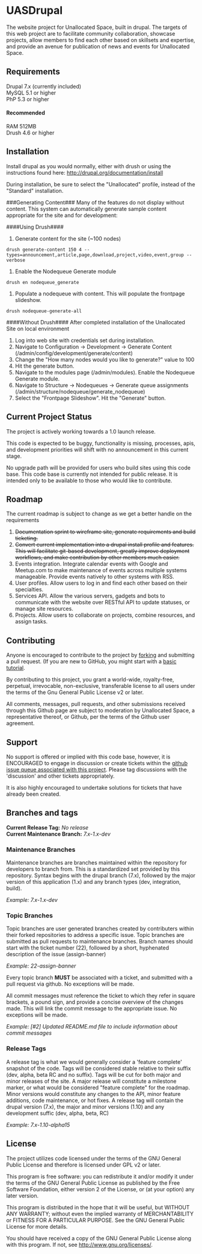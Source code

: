 UASDrupal
=========

The website project for Unallocated Space, built in drupal. The targets 
of this web project are to facilitate community collaboration, showcase 
projects, allow members to find each other based on skillsets and expertise, 
and provide an avenue for publication of news and events for Unallocated Space.

Requirements
------------
Drupal 7.x (currently included)  
MySQL 5.1 or higher  
PhP 5.3 or higher  

#### Recommended ####
RAM 512MB  
Drush 4.6 or higher  

Installation
------------
Install drupal as you would normally, either with drush or using the instructions
found here: http://drupal.org/documentation/install

During installation, be sure to select the "Unallocated" profile, instead of the "Standard" installation.

###Generating Content###
Many of the features do not display without content. This system can automatically generate
sample content appropriate for the site and for development:

####Using Drush####
1. Generate content for the site (~100 nodes)
```
drush generate-content 150 4 --types=announcement,article,page,download,project,video,event,group --verbose

```
1. Enable the Nodequeue Generate module
```
drush en nodequeue_generate
```
1. Populate a nodequeue with content. This will populate the frontpage slideshow.
```
drush nodequeue-generate-all
```

####Without Drush####
After completed installation of the Unallocated Site on local environment

1. Log into web site with credentials set during installation.
1. Navigate to Configuration -> Development -> Generate Content (/admin/config/development/generate/content)
1. Change the "How many nodes would you like to generate?" value to 100
1. Hit the generate button.
1. Navigate to the modules page (/admin/modules). Enable the Nodequeue Generate module.
1. Navigate to Structure -> Nodequeues -> Generate queue assignments (/admin/structure/nodequeue/generate_nodequeue)
1. Select the "Frontpage Slideshow". Hit the "Generate" button.

Current Project Status
----------------------
The project is actively working towards a 1.0 launch release.

This code is expected to be buggy, functionality is missing, processes, apis, and
development priorities will shift with no announcement in this current stage.

No upgrade path will be provided for users who build sites using this code base. This
code base is currently not intended for public release. It is intended only to be
available to those who would like to contribute.

Roadmap
-------

The current roadmap is subject to change as we get a better handle on
the requirements

1. ~~Documentation sprint to wireframe site, generate requirements and build ticketing.~~
1. ~~Convert current implementation into a drupal install profile and features. This will 
facilitate git-based development, greatly improve deployment workflows, and make 
contribution by other members much easier.~~
1. Events integration. Integrate calendar events with Google and Meetup.com 
to make maintenance of events across multiple systems manageable. Provide events
natively to other systems with RSS.
1. User profiles. Allow users to log in and find each other based on their specialties.
1. Services API. Allow the various servers, gadgets and bots to communicate with 
the website over RESTful API to update statuses, or manage site resources.
1. Projects. Allow users to collaborate on projects, combine resources, and assign tasks.

Contributing
------------
Anyone is encouraged to contribute to the project by 
[forking](https://help.github.com/articles/fork-a-repo) and submitting a pull 
request. (If you are new to GitHub, you might start with a 
[basic tutorial](https://help.github.com/articles/set-up-git).

By contributing to this project, you grant a world-wide, royalty-free, perpetual, 
irrevocable, non-exclusive, transferable license to all users under the terms of 
the Gnu General Public License v2 or later.

All comments, messages, pull requests, and other submissions received through this Github
page are subject to moderation by Unallocated Space, a representative thereof, or 
Github, per the terms of the Github user agreement.

Support
-------
No support is offered or implied with this code base, however, it is ENCOURAGED
to engage in discussion or create tickets within the [github issue queue
associated with this project](https://github.com/Unallocated/UASDrupal/issues). 
Please tag discussions with the 'discussion' and other tickets appropriately.

It is also highly encouraged to undertake solutions for tickets that have already 
been created.

Branches and tags
-----------------

**Current Release Tag:** *No release*  
**Current Maintenance Branch:** *7.x-1.x-dev*  

### Maintenance Branches ###
Maintenance branches are branches maintained within the repository for developers
to branch from. This is a standardized set provided by this repository. Syntax 
begins with the drupal branch (7.x), followed by the major version of this 
application (1.x) and any branch types (dev, integration, build).

*Example: 7.x-1.x-dev*

### Topic Branches ###
Topic branches are user generated branches created by contributers within their 
forked repositories to address a specific issue. Topic branches are submitted as
pull requests to maintenance branches. Branch names should start with the ticket
number (22), followed by a short, hyphenated description of the issue (assign-banner)

*Example: 22-assign-banner*

Every topic branch **MUST** be associated with a ticket, and submitted with a
pull request via github. No exceptions will be made.

All commit messages must reference the ticket to which they refer in square brackets,
a pound sign, and provide a concise overview of the changes made. This will link
the commit message to the appropriate issue. No exceptions will be made.

*Example: [#2] Updated README.md file to include information about commit messages*

### Release Tags ###
A release tag is what we would generally consider a 'feature complete' snapshot
of the code. Tags will be considered stable relative to their suffix (dev, alpha, beta
RC and no suffix). Tags will be cut for both major and minor releases of the site.
A major release will constitute a milestone marker, or what would be considered
"feature complete" for the roadmap. Minor versions would constitute any changes to
the API, minor feature additions, code maintenance, or hot fixes. A release tag
will contain the drupal version (7.x), the major and minor versions (1.10) and
any development suffic (dev, alpha, beta, RC)

*Example: 7.x-1.10-alpha15*

License
-------
The project utilizes code licensed under the terms of the GNU General Public License
and therefore is licensed under GPL v2 or later.

This program is free software: you can redistribute it and/or modify it under the 
terms of the GNU General Public License as published by the Free Software Foundation, 
either version 2 of the License, or (at your option) any later version.

This program is distributed in the hope that it will be useful, but WITHOUT ANY 
WARRANTY; without even the implied warranty of MERCHANTABILITY or FITNESS FOR A 
PARTICULAR PURPOSE. See the GNU General Public License for more details.

You should have received a copy of the GNU General Public License along with this 
program. If not, see http://www.gnu.org/licenses/.

